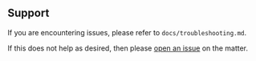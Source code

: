## Support

If you are encountering issues, please refer to `docs/troubleshooting.md`.

If this does not help as desired, then please [open an issue](https://github.com/atlairovikin/werbly/issues) on the matter.
